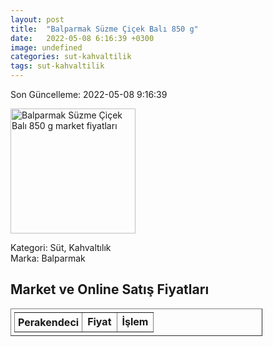 ```yaml
---
layout: post
title:  "Balparmak Süzme Çiçek Balı 850 g"
date:   2022-05-08 6:16:39 +0300
image: undefined
categories: sut-kahvaltilik
tags: sut-kahvaltilik
---
```


Son Güncelleme: 2022-05-08 9:16:39

<img src="undefined" width="200" alt="Balparmak Süzme Çiçek Balı 850 g market fiyatları" />

Kategori: Süt, Kahvaltılık
<br />
Marka: Balparmak

<h2>Market ve Online Satış Fiyatları</h2>

<table border="1" style="padding: 5px;width:80%;">
  <tr>
    <td style="padding: 5px;"><strong>Perakendeci</strong></td>
    <td><strong>Fiyat</strong></td>
    <td><strong>İşlem</strong></td>
  </tr>
  
</table>
